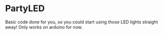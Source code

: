 # PartyLED
Basic code done for you, so you could start using those LED lights straight away!
Only works on arduino for now.
